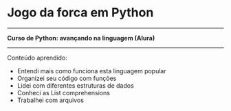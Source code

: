 # Jogo da forca em Python
*****************************************
**Curso de Python: avançando na linguagem (Alura)**
******************************************
Conteúdo aprendido:
- Entendi mais como funciona esta linguagem popular
- Organizei seu código com funções
- Lidei com diferentes estruturas de dados
- Conheci as List comprehensions
- Trabalhei com arquivos
